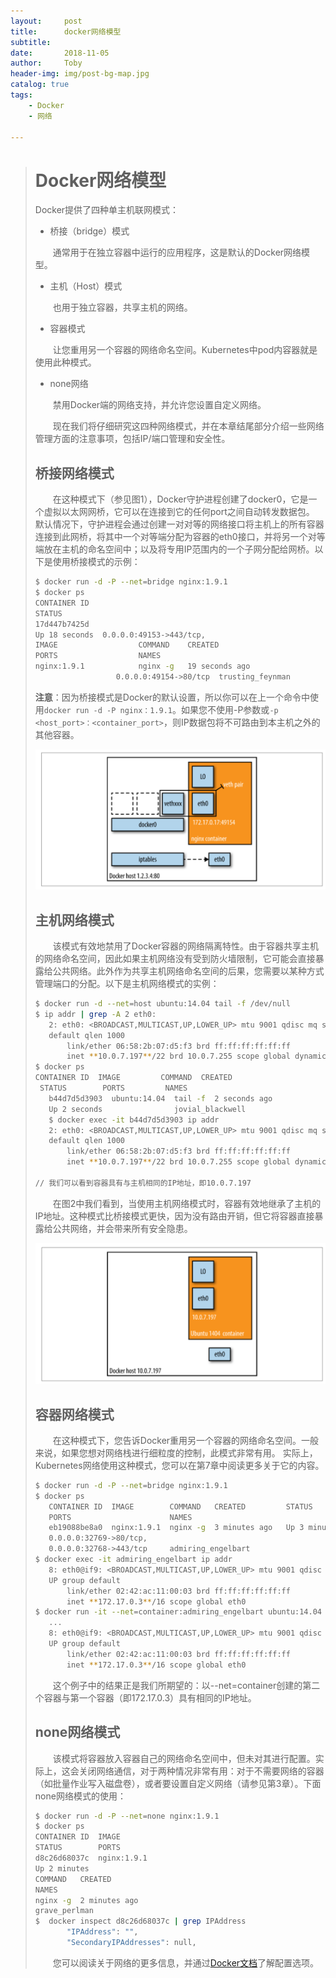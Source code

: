 ```yaml
---
layout:     post
title:      docker网络模型
subtitle:   
date:       2018-11-05
author:     Toby
header-img: img/post-bg-map.jpg
catalog: true
tags:
    - Docker
    - 网络

---
```

># Docker网络模型
>
>Docker提供了四种单主机联网模式：
>
>- 桥接（bridge）模式
>
>    通常用于在独立容器中运行的应用程序，这是默认的Docker网络模型。
>
>- 主机（Host）模式
>
>    也用于独立容器，共享主机的网络。
>
>- 容器模式
>
>    让您重用另一个容器的网络命名空间。Kubernetes中pod内容器就是使用此种模式。
>
>- none网络
>
>    禁用Docker端的网络支持，并允许您设置自定义网络。
>
>  现在我们将仔细研究这四种网络模式，并在本章结尾部分介绍一些网络管理方面的注意事项，包括IP/端口管理和安全性。
>
>## 桥接网络模式
>
>  在这种模式下（参见图1），Docker守护进程创建了docker0，它是一个虚拟以太网网桥，它可以在连接到它的任何port之间自动转发数据包。 默认情况下，守护进程会通过创建一对对等的网络接口将主机上的所有容器连接到此网桥，将其中一个对等端分配为容器的eth0接口，并将另一个对等端放在主机的命名空间中；以及将专用IP范围内的一个子网分配给网桥。以下是使用桥接模式的示例：
>
>```bash
>$ docker run -d -P --net=bridge nginx:1.9.1
>$ docker ps
>CONTAINER ID
>STATUS
>17d447b7425d
>Up 18 seconds  0.0.0.0:49153->443/tcp,
>IMAGE                  COMMAND    CREATED
>PORTS                  NAMES
>nginx:1.9.1            nginx -g   19 seconds ago
>                   0.0.0.0:49154->80/tcp  trusting_feynman
>```
>
>**注意**：因为桥接模式是Docker的默认设置，所以你可以在上一个命令中使用`docker run -d -P nginx：1.9.1`。如果您不使用-P参数或`-p <host_port>：<container_port>`，则IP数据包将不可路由到本主机之外的其他容器。
>
>![图1 Docker桥接网络模式](../img/docker-netowk-bridge.png)
>
>## 主机网络模式
>
>  该模式有效地禁用了Docker容器的网络隔离特性。由于容器共享主机的网络命名空间，因此如果主机网络没有受到防火墙限制，它可能会直接暴露给公共网络。此外作为共享主机网络命名空间的后果，您需要以某种方式管理端口的分配。以下是主机网络模式的实例：
>
>```bash
>$ docker run -d --net=host ubuntu:14.04 tail -f /dev/null
>$ ip addr | grep -A 2 eth0:
>    2: eth0: <BROADCAST,MULTICAST,UP,LOWER_UP> mtu 9001 qdisc mq state UP group
>    default qlen 1000
>        link/ether 06:58:2b:07:d5:f3 brd ff:ff:ff:ff:ff:ff
>        inet **10.0.7.197**/22 brd 10.0.7.255 scope global dynamic eth0
>$ docker ps
>CONTAINER ID  IMAGE         COMMAND  CREATED
>  STATUS        PORTS         NAMES
>    b44d7d5d3903  ubuntu:14.04  tail -f  2 seconds ago
>    Up 2 seconds                jovial_blackwell
>    $ docker exec -it b44d7d5d3903 ip addr
>    2: eth0: <BROADCAST,MULTICAST,UP,LOWER_UP> mtu 9001 qdisc mq state UP group
>    default qlen 1000
>        link/ether 06:58:2b:07:d5:f3 brd ff:ff:ff:ff:ff:ff
>        inet **10.0.7.197**/22 brd 10.0.7.255 scope global dynamic eth0
>
>// 我们可以看到容器具有与主机相同的IP地址，即10.0.7.197
>```
>
>  在图2中我们看到，当使用主机网络模式时，容器有效地继承了主机的IP地址。这种模式比桥接模式更快，因为没有路由开销，但它将容器直接暴露给公共网络，并会带来所有安全隐患。
>
>![图2 Docker主机网络模式](../img/docker-netowk-host.png)
>
>## 容器网络模式
>
>  在这种模式下，您告诉Docker重用另一个容器的网络命名空间。一般来说，如果您想对网络栈进行细粒度的控制，此模式非常有用。 实际上，Kubernetes网络使用这种模式，您可以在第7章中阅读更多关于它的内容。
>
>```bash
>$ docker run -d -P --net=bridge nginx:1.9.1
>$ docker ps
>    CONTAINER ID  IMAGE        COMMAND   CREATED         STATUS
>    PORTS                      NAMES
>    eb19088be8a0  nginx:1.9.1  nginx -g  3 minutes ago   Up 3 minutes
>    0.0.0.0:32769->80/tcp,
>    0.0.0.0:32768->443/tcp     admiring_engelbart
>$ docker exec -it admiring_engelbart ip addr
>    8: eth0@if9: <BROADCAST,MULTICAST,UP,LOWER_UP> mtu 9001 qdisc noqueue state
>    UP group default
>        link/ether 02:42:ac:11:00:03 brd ff:ff:ff:ff:ff:ff
>        inet **172.17.0.3**/16 scope global eth0
>$ docker run -it --net=container:admiring_engelbart ubuntu:14.04 ip addr
>    ...
>    8: eth0@if9: <BROADCAST,MULTICAST,UP,LOWER_UP> mtu 9001 qdisc noqueue state
>    UP group default
>        link/ether 02:42:ac:11:00:03 brd ff:ff:ff:ff:ff:ff
>        inet **172.17.0.3**/16 scope global eth0
>```
>
>  这个例子中的结果正是我们所期望的：以--net=container创建的第二个容器与第一个容器（即172.17.0.3）具有相同的IP地址。
>
>## none网络模式
>
>  该模式将容器放入容器自己的网络命名空间中，但未对其进行配置。实际上，这会关闭网络通信，对于两种情况非常有用：对于不需要网络的容器（如批量作业写入磁盘卷），或者要设置自定义网络（请参见第3章）。下面none网络模式的使用：
>
>```bash
>$ docker run -d -P --net=none nginx:1.9.1
>$ docker ps
>CONTAINER ID  IMAGE
>STATUS        PORTS
>d8c26d68037c  nginx:1.9.1
>Up 2 minutes
>COMMAND   CREATED
>NAMES
>nginx -g  2 minutes ago
>grave_perlman
>$  docker inspect d8c26d68037c | grep IPAddress
>        "IPAddress": "",
>        "SecondaryIPAddresses": null,
>```
>
>  您可以阅读关于网络的更多信息，并通过[Docker文档](https://docs.docker.com/network/)了解配置选项。
